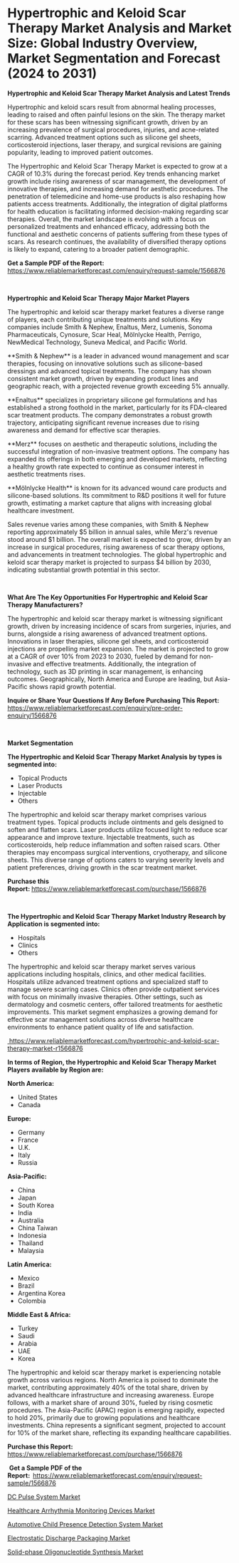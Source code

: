 <p><h1>Hypertrophic and Keloid Scar Therapy Market Analysis and Market Size: Global Industry Overview, Market Segmentation and Forecast (2024 to 2031)</h1></p><p><strong>Hypertrophic and Keloid Scar Therapy Market Analysis and Latest Trends</strong></p>
<p><p>Hypertrophic and keloid scars result from abnormal healing processes, leading to raised and often painful lesions on the skin. The therapy market for these scars has been witnessing significant growth, driven by an increasing prevalence of surgical procedures, injuries, and acne-related scarring. Advanced treatment options such as silicone gel sheets, corticosteroid injections, laser therapy, and surgical revisions are gaining popularity, leading to improved patient outcomes.</p><p>The Hypertrophic and Keloid Scar Therapy Market is expected to grow at a CAGR of 10.3% during the forecast period. Key trends enhancing market growth include rising awareness of scar management, the development of innovative therapies, and increasing demand for aesthetic procedures. The penetration of telemedicine and home-use products is also reshaping how patients access treatments. Additionally, the integration of digital platforms for health education is facilitating informed decision-making regarding scar therapies. Overall, the market landscape is evolving with a focus on personalized treatments and enhanced efficacy, addressing both the functional and aesthetic concerns of patients suffering from these types of scars. As research continues, the availability of diversified therapy options is likely to expand, catering to a broader patient demographic.</p></p>
<p><strong>Get a Sample PDF of the Report:&nbsp;</strong> <a href="https://www.reliablemarketforecast.com/enquiry/request-sample/1566876">https://www.reliablemarketforecast.com/enquiry/request-sample/1566876</a></p>
<p>&nbsp;</p>
<p><strong>Hypertrophic and Keloid Scar Therapy Major Market Players</strong></p>
<p><p>The hypertrophic and keloid scar therapy market features a diverse range of players, each contributing unique treatments and solutions. Key companies include Smith & Nephew, Enaltus, Merz, Lumenis, Sonoma Pharmaceuticals, Cynosure, Scar Heal, Mölnlycke Health, Perrigo, NewMedical Technology, Suneva Medical, and Pacific World.</p><p>**Smith & Nephew** is a leader in advanced wound management and scar therapies, focusing on innovative solutions such as silicone-based dressings and advanced topical treatments. The company has shown consistent market growth, driven by expanding product lines and geographic reach, with a projected revenue growth exceeding 5% annually.</p><p>**Enaltus** specializes in proprietary silicone gel formulations and has established a strong foothold in the market, particularly for its FDA-cleared scar treatment products. The company demonstrates a robust growth trajectory, anticipating significant revenue increases due to rising awareness and demand for effective scar therapies.</p><p>**Merz** focuses on aesthetic and therapeutic solutions, including the successful integration of non-invasive treatment options. The company has expanded its offerings in both emerging and developed markets, reflecting a healthy growth rate expected to continue as consumer interest in aesthetic treatments rises.</p><p>**Mölnlycke Health** is known for its advanced wound care products and silicone-based solutions. Its commitment to R&D positions it well for future growth, estimating a market capture that aligns with increasing global healthcare investment.</p><p>Sales revenue varies among these companies, with Smith & Nephew reporting approximately $5 billion in annual sales, while Merz's revenue stood around $1 billion. The overall market is expected to grow, driven by an increase in surgical procedures, rising awareness of scar therapy options, and advancements in treatment technologies. The global hypertrophic and keloid scar therapy market is projected to surpass $4 billion by 2030, indicating substantial growth potential in this sector.</p></p>
<p>&nbsp;</p>
<p><strong>What Are The Key Opportunities For Hypertrophic and Keloid Scar Therapy Manufacturers?</strong></p>
<p><p>The hypertrophic and keloid scar therapy market is witnessing significant growth, driven by increasing incidence of scars from surgeries, injuries, and burns, alongside a rising awareness of advanced treatment options. Innovations in laser therapies, silicone gel sheets, and corticosteroid injections are propelling market expansion. The market is projected to grow at a CAGR of over 10% from 2023 to 2030, fueled by demand for non-invasive and effective treatments. Additionally, the integration of technology, such as 3D printing in scar management, is enhancing outcomes. Geographically, North America and Europe are leading, but Asia-Pacific shows rapid growth potential.</p></p>
<p><strong>Inquire or Share Your Questions If Any Before Purchasing This Report:</strong> <a href="https://www.reliablemarketforecast.com/enquiry/pre-order-enquiry/1566876">https://www.reliablemarketforecast.com/enquiry/pre-order-enquiry/1566876</a></p>
<p>&nbsp;</p>
<p><strong>Market Segmentation</strong></p>
<p><strong>The Hypertrophic and Keloid Scar Therapy Market Analysis by types is segmented into:</strong></p>
<p><ul><li>Topical Products</li><li>Laser Products</li><li>Injectable</li><li>Others</li></ul></p>
<p><p>The hypertrophic and keloid scar therapy market comprises various treatment types. Topical products include ointments and gels designed to soften and flatten scars. Laser products utilize focused light to reduce scar appearance and improve texture. Injectable treatments, such as corticosteroids, help reduce inflammation and soften raised scars. Other therapies may encompass surgical interventions, cryotherapy, and silicone sheets. This diverse range of options caters to varying severity levels and patient preferences, driving growth in the scar treatment market.</p></p>
<p><strong>Purchase this Report:&nbsp;</strong><a href="https://www.reliablemarketforecast.com/purchase/1566876">https://www.reliablemarketforecast.com/purchase/1566876</a></p>
<p>&nbsp;</p>
<p><strong>The Hypertrophic and Keloid Scar Therapy Market Industry Research by Application is segmented into:</strong></p>
<p><ul><li>Hospitals</li><li>Clinics</li><li>Others</li></ul></p>
<p><p>The hypertrophic and keloid scar therapy market serves various applications including hospitals, clinics, and other medical facilities. Hospitals utilize advanced treatment options and specialized staff to manage severe scarring cases. Clinics often provide outpatient services with focus on minimally invasive therapies. Other settings, such as dermatology and cosmetic centers, offer tailored treatments for aesthetic improvements. This market segment emphasizes a growing demand for effective scar management solutions across diverse healthcare environments to enhance patient quality of life and satisfaction.</p></p>
<p><a href="https://www.reliablemarketforecast.com/hypertrophic-and-keloid-scar-therapy-market-r1566876">&nbsp;https://www.reliablemarketforecast.com/hypertrophic-and-keloid-scar-therapy-market-r1566876</a></p>
<p><strong>In terms of Region, the Hypertrophic and Keloid Scar Therapy Market Players available by Region are:</strong></p>
<p>
    <p> <strong> North America: </strong>
        <ul>
            <li>United States</li>
            <li>Canada</li>
        </ul>
        </p> 
    <p> <strong> Europe: </strong>
        <ul>
            <li>Germany</li>
            <li>France</li>
            <li>U.K.</li>
            <li>Italy</li>
            <li>Russia</li>
        </ul>
        </p> 
    <p> <strong> Asia-Pacific: </strong>
        <ul>
            <li>China</li>
            <li>Japan</li>
            <li>South Korea</li>
            <li>India</li>
            <li>Australia</li>
            <li>China Taiwan</li>
            <li>Indonesia</li>
            <li>Thailand</li>
            <li>Malaysia</li>
        </ul>
        </p> 
    <p> <strong> Latin America: </strong>
        <ul>
            <li>Mexico</li>
            <li>Brazil</li>
            <li>Argentina Korea</li>
            <li>Colombia</li>
        </ul>
        </p> 
    <p> <strong> Middle East & Africa: </strong>
        <ul>
            <li>Turkey</li>
            <li>Saudi</li>
            <li>Arabia</li>
            <li>UAE</li>
            <li>Korea</li>
        </ul>
    </p>
    </p>
<p><p>The hypertrophic and keloid scar therapy market is experiencing notable growth across various regions. North America is poised to dominate the market, contributing approximately 40% of the total share, driven by advanced healthcare infrastructure and increasing awareness. Europe follows, with a market share of around 30%, fueled by rising cosmetic procedures. The Asia-Pacific (APAC) region is emerging rapidly, expected to hold 20%, primarily due to growing populations and healthcare investments. China represents a significant segment, projected to account for 10% of the market share, reflecting its expanding healthcare capabilities.</p></p>
<p><strong>Purchase this Report: </strong><a href="https://www.reliablemarketforecast.com/purchase/1566876">https://www.reliablemarketforecast.com/purchase/1566876</a></p>
<p>&nbsp;<strong>Get a Sample PDF of the Report:&nbsp;&nbsp;</strong><a href="https://www.reliablemarketforecast.com/enquiry/request-sample/1566876">https://www.reliablemarketforecast.com/enquiry/request-sample/1566876</a></p>
<p><strong></strong></p>
<p><p><a href="https://issuu.com/reportprime-2/docs/dc-pulse-system-market-size-2030.pp_f146a401eac71f">DC Pulse System Market</a></p><p><a href="https://github.com/mabutironaldo/Market-Research-Report-List-6/blob/main/healthcare-arrhythmia-monitoring-devices-market.md">Healthcare Arrhythmia Monitoring Devices Market</a></p><p><a href="https://medium.com/@jvjgrnmn71/what-innovations-and-market-trends-are-shaping-the-automotive-child-presence-detection-system-440de07a4438">Automotive Child Presence Detection System Market</a></p><p><a href="https://www.linkedin.com/pulse/future-ready-strategic-insights-global-electrostatic-discharge-joiye">Electrostatic Discharge Packaging Market</a></p><p><a href="https://medium.com/@jvjgrnmn71/global-solid-phase-oligonucleotide-synthesis-market-trends-analysis-and-future-growth-prospects-1e58342a7608?postPublishedType=repub">Solid-phase Oligonucleotide Synthesis Market</a></p></p>